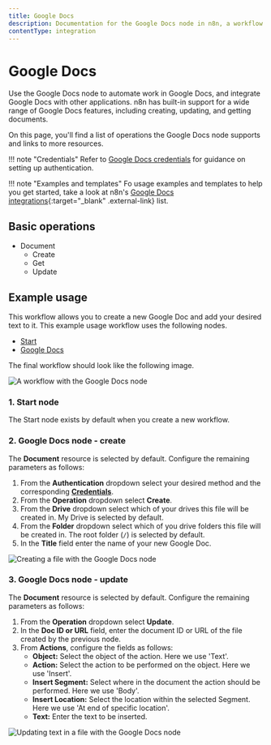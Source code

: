 ```yaml
---
title: Google Docs
description: Documentation for the Google Docs node in n8n, a workflow automation platform. Includes details of operations and configuration, and links to examples and credentials information.
contentType: integration
---
```


# Google Docs

Use the Google Docs node to automate work in Google Docs, and integrate Google Docs with other applications. n8n has built-in support for a wide range of Google Docs features, including creating, updating, and getting documents. 

On this page, you'll find a list of operations the Google Docs node supports and links to more resources.

!!! note "Credentials"
    Refer to [Google Docs credentials](/integrations/builtin/credentials/google/) for guidance on setting up authentication. 

!!! note "Examples and templates"
    Fo usage examples and templates to help you get started, take a look at n8n's [Google Docs integrations](https://n8n.io/integrations/google-docs/){:target="_blank" .external-link} list.


## Basic operations 

* Document
    * Create
    * Get
    * Update

## Example usage

This workflow allows you to create a new Google Doc and add your desired text to it. This example usage workflow uses the following nodes.
- [Start](/integrations/builtin/core-nodes/n8n-nodes-base.start/)
- [Google Docs]()

The final workflow should look like the following image.

![A workflow with the Google Docs node](/_images/integrations/builtin/app-nodes/googledocs/workflow.png)

### 1. Start node

The Start node exists by default when you create a new workflow.

### 2. Google Docs node - create

The **Document** resource is selected by default. Configure the remaining parameters as follows:

1. From the **Authentication** dropdown select your desired method and the corresponding [**Credentials**](/integrations/builtin/credentials/google/).
2. From the **Operation** dropdown select **Create**.
3. From the **Drive** dropdown select which of your drives this file will be created in. My Drive is selected by default.
4. From the **Folder** dropdown select which of you drive folders this file will be created in. The root folder (`/`) is selected by default.
5. In the **Title** field enter the name of your new Google Doc.

![Creating a file with the Google Docs node](/_images/integrations/builtin/app-nodes/googledocs/googledocs_node.png)

### 3. Google Docs node - update

The **Document** resource is selected by default. Configure the remaining parameters as follows:

1. From the **Operation** dropdown select **Update**.
2. In the **Doc ID or URL** field, enter the document ID or URL of the file created by the previous node.
3. From **Actions**, configure the fields as follows:
    - **Object:** Select the object of the action. Here we use 'Text'.
    - **Action:** Select the action to be performed on the object. Here we use 'Insert'.
    - **Insert Segment:** Select where in the document the action should be performed. Here we use 'Body'.
    - **Insert Location:** Select the location within the selected Segment. Here we use 'At end of specific location'.
    - **Text:** Enter the text to be inserted.

![Updating text in a file with the Google Docs node](/_images/integrations/builtin/app-nodes/googledocs/googledocs1_node.png)

